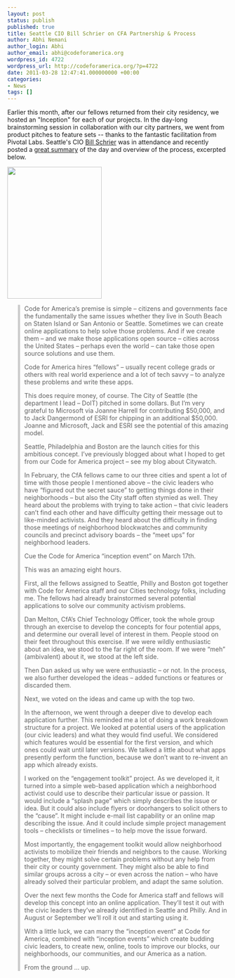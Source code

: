 ```yaml
---
layout: post
status: publish
published: true
title: Seattle CIO Bill Schrier on CFA Partnership & Process
author: Abhi Nemani
author_login: Abhi
author_email: abhi@codeforamerica.org
wordpress_id: 4722
wordpress_url: http://codeforamerica.org/?p=4722
date: 2011-03-28 12:47:41.000000000 +00:00
categories:
- News
tags: []
---
```

Earlier this month, after our fellows returned from their city residency, we hosted an "Inception" for each of our projects. In the day-long brainstorming session in collaboration with our city partners, we went from product pitches to feature sets -- thanks to the fantastic facilitation from Pivotal Labs. Seattle's CIO <a href="http://schrier.wordpress.com">Bill Schrier</a> was in attendance and recently posted a <a href="http://schrier.wordpress.com/2011/03/25/the-inception-event-cfa/">great summary</a> of the day and overview of the process, excerpted below.

<a href="http://codeforamerica.org/wp-content/uploads/2011/03/William-M-Schrier-2.jpeg"><img src="http://codeforamerica.org/wp-content/uploads/2011/03/William-M-Schrier-2-215x300.jpg" alt="" title="William M Schrier 2" width="215" height="300" class="alignright size-medium wp-image-4727" /></a>

<blockquote style="border-left: 5px #ccc solid; padding-left: 10px;">Code for America’s premise is simple – citizens and governments face the fundamentally the same issues whether they live in South Beach on Staten Island or San Antonio or Seattle.  Sometimes we can create online applications to help solve those problems.  And if we create them – and we make those applications open source – cities across the United States – perhaps even the world – can take those open source solutions and use them.

Code for America hires “fellows” – usually recent college grads or others with real world experience and a lot of tech savvy – to analyze these problems and write these apps.

This does require money, of course. The City of Seattle (the department I lead – DoIT) pitched in some dollars. But I’m very grateful to Microsoft via Joanne Harrell for contributing $50,000, and to Jack Dangermond of ESRI for chipping in an additional $50,000. Joanne and Microsoft, Jack and ESRI see the potential of this amazing model.

Seattle, Philadelphia and Boston are the launch cities for this ambitious concept.  I’ve previously blogged about what I hoped to get from our Code for America project – see my blog about Citywatch.

In February, the CfA fellows came to our three cities and spent a lot of time with those people I mentioned above – the civic leaders who have “figured out the secret sauce” to getting things done in their neighborhoods – but also the City staff often stymied as well.  They heard about the problems with trying to take action – that civic leaders can’t find each other and have difficulty getting their message out to like-minded activists.  And they heard about the difficulty in finding those meetings of neighborhood blockwatches and community councils and precinct advisory boards – the “meet ups” for neighborhood leaders.

Cue the Code for America “inception event” on March 17th.

This was an amazing eight hours.

First, all the fellows assigned to Seattle, Philly and Boston got together with Code for America staff and our Cities technology folks, including me.  The fellows had already brainstormed several potential applications to solve our community activism problems.

Dan Melton, CfA’s Chief Technology Officer, took the whole group through an exercise to develop the concepts for four potential apps, and determine our overall level of interest in them.  People stood on their feet throughout this exercise. If we were wildly enthusiastic about an idea, we stood to the far right of the room.  If we were “meh” (ambivalent) about it, we stood at the left side.

Then Dan asked us why we were enthusiastic – or not.  In the process, we also further developed the ideas – added functions or features or discarded them.

Next, we voted on the ideas and came up with the top two.

In the afternoon, we went through a deeper dive to develop each application further.  This reminded me a lot of doing a work breakdown structure for a project.  We looked at potential users of the application (our civic leaders) and what they would find useful.  We considered which features would be essential for the first version, and which ones could wait until later versions. We talked a little about what apps presently perform the function, because we don’t want to re-invent an app which already exists.

I worked on the “engagement toolkit” project. As we developed it, it turned into a simple web-based application which a neighborhood activist could use to describe their particular issue or passion.  It would include a “splash page” which simply describes the issue or idea.  But it could also include flyers or doorhangers to solicit others to the “cause”. It might include e-mail list capability or an online map describing the issue.  And it could include simple project management tools – checklists or timelines – to help move the issue forward.

Most importantly, the engagement toolkit would allow neighborhood activists to mobilize their friends and neighbors to the cause.  Working together, they might solve certain problems without any help from their city or county government. They might also be able to find similar groups across a city – or even across the nation – who have already solved their particular problem, and adapt the same solution.

Over the next few months the Code for America staff and fellows will develop this concept into an online application.  They’ll test it out with the civic leaders they’ve already identified in Seattle and Philly.  And in August or September we’ll roll it out and starting using it.

With a little luck, we can marry the “inception event” at Code for America, combined with “inception events” which create budding civic leaders, to create new, online, tools to improve our blocks, our neighborhoods, our communities, and our America as a nation.

From the ground … up.</blockquote>

